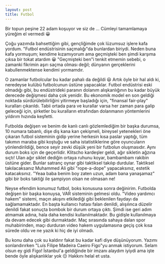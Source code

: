 ```yaml
---
layout: post
title: Futbol
---
```


Bir topun peşine 22 adam koşuyor ve siz de ... Cümleyi tamamlamaya yüreğim el vermedi 😀

Çoğu yazımda bahsettiğim gibi, gençliğimde çok lüzumsuz işlere kafa yordum. "Futbol endüstrisinin saçmalığı"da bunlardan biriydi. Neden buna kafa yormuşum; kendime kızamıyorum ama geçmişteki ben şimdi karşıma çıksa bir tokat atardım 😀 "Geçmişteki ben"i tenkit etmemin sebebi, o zamanki fikrimin aşırı saçma olması değil; dünyanın gerçeklerini kabullenmektense kendimi yormamdır.

O zamanlar futbolcular bu kadar pahalı da değildi 😃 Artık öyle bir hal aldı ki, neredeyse kulübü futbolcunun üstüne yapacaklar. Futbol endüstrisi eski olmadığı gibi, bu endüstrideki paranın dolanım alışkanlığının bu kadar büyük derecede değişmesi daha çok yenidir. Bu ekonomik model en son geldiği noktada sürdürülebilirliğini yitirmeye başladığı için, "finansal fair-play" kuralları çıkarıldı. Tabii ortada para ve kurallar varsa her zaman para galip geleceği için, şirketler bu kuralların etrafından dolanmanın yöntemlerini yıldırım hızında keşfetti.

Futbolda değişen ve benim de kanlı canlı gözlemlediğim bir başka durumsa, 10 numara tabanlı, dişe diş kana kan çekişmeli, bireysel yetenekleri öne çıkaran futbol sisteminin gidip yerine herkesin kısa paslar yaptığı, tüm takımın maraba gibi koştuğu ve saha istatistiklerine göre oyuncuların yönlendirildiği, bence seyir zevki düşük yeni bir futbolun oluşmasıdır. Aynı durum boks için de geçerlidir. Klitscho kardeşler geldi, ağır sikletin ağzına sıçtı! Ulan ağır siklet dediğin ortaya ruhunu koyar, bambambam rakibin üstüne gider. Bunlar satranç oynar gibi taktiksel takılıp durdular. Taktiksel takılacaksanız Muhammed Ali gibi "rope-a-dope" yapacaksınız, estetik katacaksınız. "Yeaa baba benim boy zaten uzun, adam bana yanaşamaz" gibi bir boks taktiği ile şampiyon olsan ne olmasan ne!

Neyse efendim konumuz futbol, boks konusuna sonra değinirim. Futbolda değişen bir başka konuysa, VAR sisteminin gelmesi oldu. "Video yardımcı hakem" sistemi, maçın akışını etkilediği gibi beklenilen faydayı da sağlamamaktadır. En başta kullanıcı hatası falan denildi, alışılınca düzelir denildi fakat sonuçta bombok bir durum ortaya çıktı. Şimdi ise geri adım atmamak adına, hala daha kendisi kullanılmaktadır. Bu gidişle kullanılmaya da devam edecek gibi durmaktadır. Maç sırasında sahaya dalan spor muhabirinden, maçı durduran video hakem uygulamasına geçiş çok kısa sürede oldu ve ne yazık ki hiç de iyi olmadı.

Bu konu daha çok su kaldırır fakat bu kadar kafi diye düşünüyorum. Yazımı sonlandırırken "Luís Filipe Madeira Caeiro Figo"yu anmak istiyorum. Selam olsun ey gidi Figo! İstanbul'a geldiğinde bir imzanı alaydım iyiydi ama işte bende öyle alışkanlıklar yok 😔 Hakkını helal et usta.